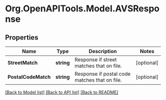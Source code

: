 # Org.OpenAPITools.Model.AVSResponse
## Properties

Name | Type | Description | Notes
------------ | ------------- | ------------- | -------------
**StreetMatch** | **string** | Response if street matches that on file. | [optional] 
**PostalCodeMatch** | **string** | Response if postal code matches that on file. | [optional] 

[[Back to Model list]](../README.md#documentation-for-models) [[Back to API list]](../README.md#documentation-for-api-endpoints) [[Back to README]](../README.md)

